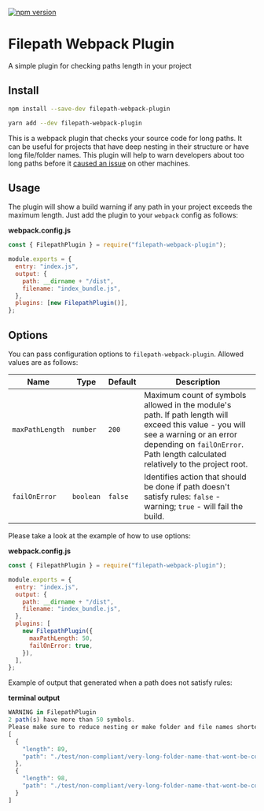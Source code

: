 [![npm version](https://badge.fury.io/js/filepath-webpack-plugin.svg)](https://badge.fury.io/js/filepath-webpack-plugin)

# Filepath Webpack Plugin

A simple plugin for checking paths length in your project

## Install

```sh
npm install --save-dev filepath-webpack-plugin
```

```sh
yarn add --dev filepath-webpack-plugin
```

This is a webpack plugin that checks your source code for long paths. It can be useful for projects that have deep nesting in their structure or have long file/folder names. This plugin will help to warn developers about too long paths before it [caused an issue](https://stackoverflow.com/questions/22575662/filename-too-long-in-git-for-windows/22575737#22575737) on other machines.

## Usage

The plugin will show a build warning if any path in your project exceeds the maximum length. Just add the plugin to your `webpack` config as follows:

**webpack.config.js**

```js
const { FilepathPlugin } = require("filepath-webpack-plugin");

module.exports = {
  entry: "index.js",
  output: {
    path: __dirname + "/dist",
    filename: "index_bundle.js",
  },
  plugins: [new FilepathPlugin()],
};
```

## Options

You can pass configuration options to `filepath-webpack-plugin`. Allowed values are as follows:

| Name            | Type      | Default | Description                                                                                                                                                                                                          |
| --------------- | --------- | ------- | -------------------------------------------------------------------------------------------------------------------------------------------------------------------------------------------------------------------- |
| `maxPathLength` | `number`  | `200`   | Maximum count of symbols allowed in the module's path. If path length will exceed this value - you will see a warning or an error depending on `failOnError`. Path length calculated relatively to the project root. |
| `failOnError`   | `boolean` | `false` | Identifies action that should be done if path doesn't satisfy rules: `false` - warning; `true` - will fail the build.                                                                                                  |

Please take a look at the example of how to use options:

**webpack.config.js**

```js
const { FilepathPlugin } = require("filepath-webpack-plugin");

module.exports = {
  entry: "index.js",
  output: {
    path: __dirname + "/dist",
    filename: "index_bundle.js",
  },
  plugins: [
    new FilepathPlugin({
      maxPathLength: 50,
      failOnError: true,
    }),
  ],
};
```

Example of output that generated when a path does not satisfy rules:

**terminal output**

```js
WARNING in FilepathPlugin
2 path(s) have more than 50 symbols.
Please make sure to reduce nesting or make folder and file names shorter:
[
  {
    "length": 89,
    "path": "./test/non-compliant/very-long-folder-name-that-wont-be-compliant-with-length-restriction"
  },
  {
    "length": 98,
    "path": "./test/non-compliant/very-long-folder-name-that-wont-be-compliant-with-length-restriction/other.js"
  }
]
```
